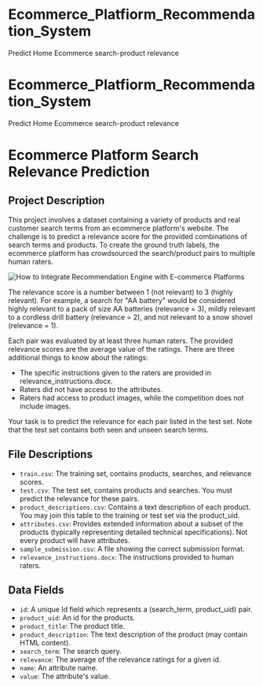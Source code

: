 # Ecommerce_Platfiorm_Recommendation_System
 Predict Home Ecommerce search-product relevance
# Ecommerce_Platfiorm_Recommendation_System
 Predict Home Ecommerce search-product relevance
# Ecommerce Platform Search Relevance Prediction

## Project Description

This project involves a dataset containing a variety of products and real customer search terms from an ecommerce platform's website. The challenge is to predict a relevance score for the provided combinations of search terms and products. To create the ground truth labels, the ecommerce platform has crowdsourced the search/product pairs to multiple human raters.

![How to Integrate Recommendation Engine with E-commerce Platforms](images/How-to-Integrate-Recommendation-Engine-with-E-commerce-Platforms.jpg)



The relevance score is a number between 1 (not relevant) to 3 (highly relevant). For example, a search for "AA battery" would be considered highly relevant to a pack of size AA batteries (relevance = 3), mildly relevant to a cordless drill battery (relevance = 2), and not relevant to a snow shovel (relevance = 1).

Each pair was evaluated by at least three human raters. The provided relevance scores are the average value of the ratings. There are three additional things to know about the ratings:
- The specific instructions given to the raters are provided in relevance_instructions.docx.
- Raters did not have access to the attributes.
- Raters had access to product images, while the competition does not include images.

Your task is to predict the relevance for each pair listed in the test set. Note that the test set contains both seen and unseen search terms.

## File Descriptions

- `train.csv`: The training set, contains products, searches, and relevance scores.
- `test.csv`: The test set, contains products and searches. You must predict the relevance for these pairs.
- `product_descriptions.csv`: Contains a text description of each product. You may join this table to the training or test set via the product_uid.
- `attributes.csv`: Provides extended information about a subset of the products (typically representing detailed technical specifications). Not every product will have attributes.
- `sample_submission.csv`: A file showing the correct submission format.
- `relevance_instructions.docx`: The instructions provided to human raters.

## Data Fields

- `id`: A unique Id field which represents a (search_term, product_uid) pair.
- `product_uid`: An id for the products.
- `product_title`: The product title.
- `product_description`: The text description of the product (may contain HTML content).
- `search_term`: The search query.
- `relevance`: The average of the relevance ratings for a given id.
- `name`: An attribute name.
- `value`: The attribute's value.
